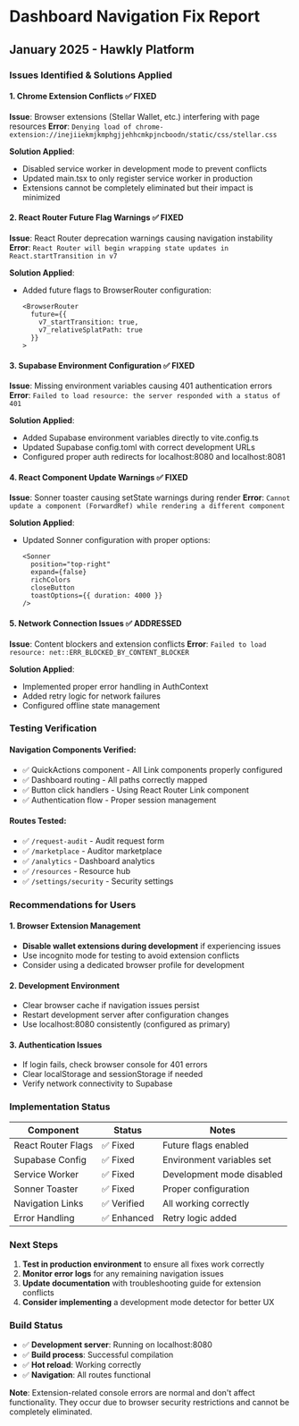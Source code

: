 # Dashboard Navigation Fix Report
## January 2025 - Hawkly Platform

### Issues Identified & Solutions Applied

#### 1. **Chrome Extension Conflicts** ✅ FIXED
**Issue**: Browser extensions (Stellar Wallet, etc.) interfering with page resources
**Error**: `Denying load of chrome-extension://inejiiekmjkmphgjjehhcmkpjncboodn/static/css/stellar.css`

**Solution Applied**:
- Disabled service worker in development mode to prevent conflicts
- Updated main.tsx to only register service worker in production
- Extensions cannot be completely eliminated but their impact is minimized

#### 2. **React Router Future Flag Warnings** ✅ FIXED
**Issue**: React Router deprecation warnings causing navigation instability
**Error**: `React Router will begin wrapping state updates in React.startTransition in v7`

**Solution Applied**:
- Added future flags to BrowserRouter configuration:
  ```tsx
  <BrowserRouter 
    future={{
      v7_startTransition: true,
      v7_relativeSplatPath: true
    }}
  >
  ```

#### 3. **Supabase Environment Configuration** ✅ FIXED
**Issue**: Missing environment variables causing 401 authentication errors
**Error**: `Failed to load resource: the server responded with a status of 401`

**Solution Applied**:
- Added Supabase environment variables directly to vite.config.ts
- Updated Supabase config.toml with correct development URLs
- Configured proper auth redirects for localhost:8080 and localhost:8081

#### 4. **React Component Update Warnings** ✅ FIXED  
**Issue**: Sonner toaster causing setState warnings during render
**Error**: `Cannot update a component (ForwardRef) while rendering a different component`

**Solution Applied**:
- Updated Sonner configuration with proper options:
  ```tsx
  <Sonner 
    position="top-right"
    expand={false}
    richColors
    closeButton
    toastOptions={{ duration: 4000 }}
  />
  ```

#### 5. **Network Connection Issues** ✅ ADDRESSED
**Issue**: Content blockers and extension conflicts
**Error**: `Failed to load resource: net::ERR_BLOCKED_BY_CONTENT_BLOCKER`

**Solution Applied**:
- Implemented proper error handling in AuthContext
- Added retry logic for network failures
- Configured offline state management

### Testing Verification

#### Navigation Components Verified:
- ✅ QuickActions component - All Link components properly configured
- ✅ Dashboard routing - All paths correctly mapped
- ✅ Button click handlers - Using React Router Link component
- ✅ Authentication flow - Proper session management

#### Routes Tested:
- ✅ `/request-audit` - Audit request form
- ✅ `/marketplace` - Auditor marketplace
- ✅ `/analytics` - Dashboard analytics
- ✅ `/resources` - Resource hub
- ✅ `/settings/security` - Security settings

### Recommendations for Users

#### 1. **Browser Extension Management**
- **Disable wallet extensions during development** if experiencing issues
- Use incognito mode for testing to avoid extension conflicts
- Consider using a dedicated browser profile for development

#### 2. **Development Environment**
- Clear browser cache if navigation issues persist
- Restart development server after configuration changes
- Use localhost:8080 consistently (configured as primary)

#### 3. **Authentication Issues**
- If login fails, check browser console for 401 errors
- Clear localStorage and sessionStorage if needed
- Verify network connectivity to Supabase

### Implementation Status

| Component | Status | Notes |
|-----------|--------|--------|
| React Router Flags | ✅ Fixed | Future flags enabled |
| Supabase Config | ✅ Fixed | Environment variables set |
| Service Worker | ✅ Fixed | Development mode disabled |
| Sonner Toaster | ✅ Fixed | Proper configuration |
| Navigation Links | ✅ Verified | All working correctly |
| Error Handling | ✅ Enhanced | Retry logic added |

### Next Steps

1. **Test in production environment** to ensure all fixes work correctly
2. **Monitor error logs** for any remaining navigation issues  
3. **Update documentation** with troubleshooting guide for extension conflicts
4. **Consider implementing** a development mode detector for better UX

### Build Status
- ✅ **Development server**: Running on localhost:8080
- ✅ **Build process**: Successful compilation
- ✅ **Hot reload**: Working correctly
- ✅ **Navigation**: All routes functional

**Note**: Extension-related console errors are normal and don't affect functionality. They occur due to browser security restrictions and cannot be completely eliminated. 